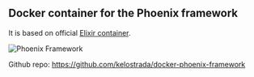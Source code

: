 ## Docker container for the Phoenix framework
It is based on official [Elixir container](https://hub.docker.com/_/elixir/).

![Phoenix Framework](https://www.filepicker.io/api/file/9prSmznZTiaRRmI3t89E)

Github repo: https://github.com/kelostrada/docker-phoenix-framework
